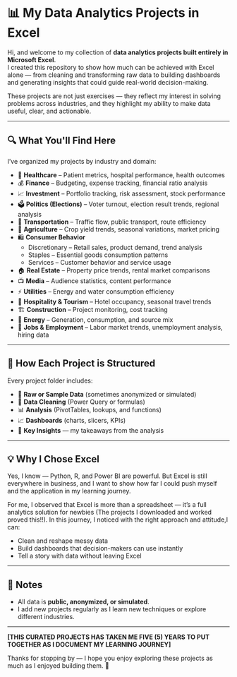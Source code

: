 # 📊 My Data Analytics Projects in Excel

Hi, and welcome to my collection of **data analytics projects built entirely in Microsoft Excel**.  
I created this repository to show how much can be achieved with Excel alone — from cleaning and transforming raw data to building dashboards and generating insights that could guide real-world decision-making.  

These projects are not just exercises — they reflect my interest in solving problems across industries, and they highlight my ability to make data useful, clear, and actionable.

------

## 🔍 What You'll Find Here

I’ve organized my projects by industry and domain:  

- 🏥 **Healthcare** – Patient metrics, hospital performance, health outcomes  
- 💰 **Finance** – Budgeting, expense tracking, financial ratio analysis  
- 📈 **Investment** – Portfolio tracking, risk assessment, stock performance  
- 🗳️ **Politics (Elections)** – Voter turnout, election result trends, regional analysis  
- 🚗 **Transportation** – Traffic flow, public transport, route efficiency  
- 🌾 **Agriculture** – Crop yield trends, seasonal variations, market pricing  
- 🛍️ **Consumer Behavior**  
  - Discretionary – Retail sales, product demand, trend analysis  
  - Staples – Essential goods consumption patterns  
  - Services – Customer behavior and service usage  
- 🏠 **Real Estate** – Property price trends, rental market comparisons  
- 📺 **Media** – Audience statistics, content performance  
- ⚡ **Utilities** – Energy and water consumption efficiency  
- 🏨 **Hospitality & Tourism** – Hotel occupancy, seasonal travel trends  
- 🏗️ **Construction** – Project monitoring, cost tracking  
- 🔋 **Energy** – Generation, consumption, and source mix  
- 👔 **Jobs & Employment** – Labor market trends, unemployment analysis, hiring data  

------

## 📂 How Each Project is Structured

Every project folder includes:  

- 📁 **Raw or Sample Data** (sometimes anonymized or simulated)  
- 🧹 **Data Cleaning** (Power Query or formulas)  
- 📊 **Analysis** (PivotTables, lookups, and functions)  
- 📈 **Dashboards** (charts, slicers, KPIs)  
- 📝 **Key Insights** — my takeaways from the analysis  

------

## 💡 Why I Chose Excel
Yes, I know — Python, R, and Power BI are powerful. But Excel is still everywhere in business, and I want to show how far I could push myself and the application in my learning journey.  

For me, I observed that Excel is more than a spreadsheet — it’s a full analytics solution for newbies (The projects I downloaded and worked proved this!!). In this journey, I noticed with the right approach and attitude,I can:  
- Clean and reshape messy data  
- Build dashboards that decision-makers can use instantly  
- Tell a story with data without leaving Excel  

------

## 📌 Notes
- All data is **public, anonymized, or simulated**.  
- I add new projects regularly as I learn new techniques or explore different industries.  

------

**[THIS CURATED PROJECTS HAS TAKEN ME FIVE (5) YEARS TO PUT TOGETHER AS I DOCUMENT MY LEARNING JOURNEY]**


Thanks for stopping by — I hope you enjoy exploring these projects as much as I enjoyed building them. 🚀  


